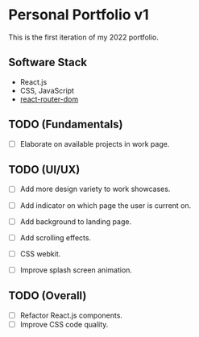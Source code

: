 # Personal Portfolio v1
This is the first iteration of my 2022 portfolio.

## Software Stack
- React.js
- CSS, JavaScript
- [react-router-dom](https://github.com/remix-run/react-router/tree/main/packages/react-router-dom)

## TODO (Fundamentals)
- [ ] Elaborate on available projects in work page.

## TODO (UI/UX)
- [ ] Add more design variety to work showcases.
- [ ] Add indicator on which page the user is current on.
- [ ] Add background to landing page.
- [ ] Add scrolling effects.
- [ ] CSS webkit.
- [ ] Improve splash screen animation.


## TODO (Overall)
- [ ] Refactor React.js components.
- [ ] Improve CSS code quality.